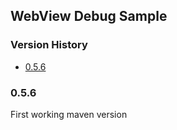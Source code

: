 ## WebView Debug Sample

[TOC levels=3,6]: # "Version History"

### Version History
- [0.5.6](#056)


### 0.5.6

First working maven version

